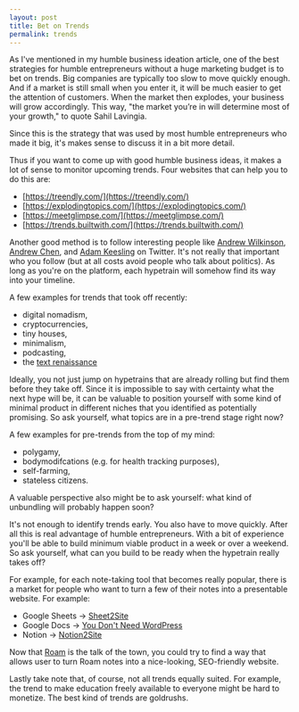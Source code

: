 ```yaml
---
layout: post
title: Bet on Trends
permalink: trends
---
```



As I've mentioned in my humble business ideation article, one of the best strategies for humble entrepreneurs without a huge marketing budget is to bet on trends. Big companies are typically too slow to move quickly enough. And if a market is still small when you enter it, it will be much easier to get the attention of customers. When the market then explodes, your business will grow accordingly. This way, "the market you’re in will determine most of your growth," to quote Sahil Lavingia.

Since this is the strategy that was used by most humble entrepreneurs who made it big, it's makes sense to discuss it in a bit more detail. 

Thus if you want to come up with good humble business ideas, it makes a lot of sense to monitor upcoming trends. Four websites that can help you to do this are:

- [https://treendly.com/](https://treendly.com/)
- [https://explodingtopics.com/](https://explodingtopics.com/)
- [https://meetglimpse.com/](https://meetglimpse.com/)
- [https://trends.builtwith.com/](https://trends.builtwith.com/)

Another good method is to follow interesting people like [Andrew Wilkinson](https://twitter.com/awilkinson), [Andrew Chen](https://twitter.com/andrewchen), and [Adam Keesling](@adam_keesling) on Twitter. It's not really that important who you follow (but at all costs avoid people who talk about politics). As long as you're on the platform, each hypetrain will somehow find its way into your timeline.

A few examples for trends that took off recently: 

- digital nomadism,
- cryptocurrencies,
- tiny houses,
- minimalism,
- podcasting,
- the [text renaissance](https://www.ribbonfarm.com/2020/02/24/a-text-renaissance/)

Ideally, you not just jump on hypetrains that are already rolling but find them before they take off. Since it is impossible to say with certainty what the next hype will be, it can be valuable to position yourself with some kind of minimal product in different niches that you identified as potentially promising. So ask yourself, what topics are in a pre-trend stage right now? 

A few examples for pre-trends from the top of my mind:

- polygamy,
- bodymodifcations (e.g. for health tracking purposes),
- self-farming,
- stateless citizens.

A valuable perspective also might be to ask yourself: what kind of unbundling will probably happen soon?

It's not enough to identify trends early. You also have to move quickly. After all this is real advantage of humble entrepreneurs.  With a bit of experience you'll be able to build minimum viable product in a week or over a weekend. So ask yourself, what can you build to be ready when the hypetrain really takes off? 

For example, for each note-taking tool that becomes really popular, there is a market for people who want to turn a few of their notes into a presentable website. For example:

- Google Sheets → [Sheet2Site](https://www.sheet2site.com/)
- Google Docs → [You Don't Need WordPress](https://youdontneedwp.com/)
- Notion → [Notion2Site](https://notion2site.com/)

Now that [Roam](https://roamresearch.com/) is the talk of the town, you could try to find a way that allows user to turn Roam notes into a nice-looking, SEO-friendly website. 

Lastly take note that, of course, not all trends equally suited. For example, the trend to make education freely available to everyone might be hard to monetize. The best kind of trends are goldrushs.